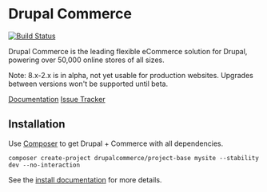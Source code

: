 Drupal Commerce
===============
[![Build Status](https://travis-ci.org/drupalcommerce/commerce.svg?branch=8.x-2.x)](https://travis-ci.org/drupalcommerce/commerce)

Drupal Commerce is the leading flexible eCommerce solution for Drupal,
powering over 50,000 online stores of all sizes.

Note: 8.x-2.x is in alpha, not yet usable for production websites. Upgrades
between versions won't be supported until beta.

[Documentation](http://docs.drupalcommerce.org)
[Issue Tracker](https://www.drupal.org/project/issues/commerce?version=8.x)

## Installation

Use [Composer](https://getcomposer.org/) to get Drupal + Commerce with all dependencies.

```
composer create-project drupalcommerce/project-base mysite --stability dev --no-interaction
```

See the [install documentation](http://docs.drupalcommerce.org/v2/install.html) for more details.
